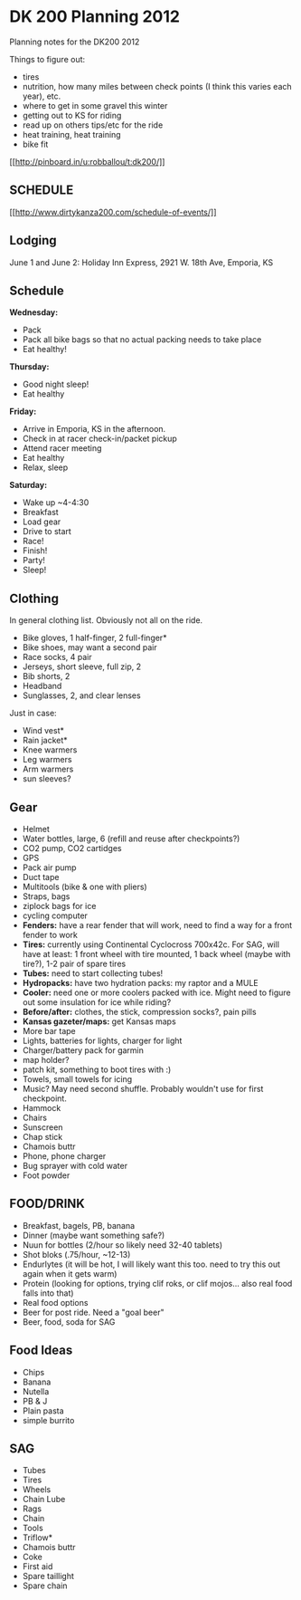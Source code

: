 # DK 200 Planning 2012

Planning notes for the DK200 2012

Things to figure out:

  * tires
  * nutrition, how many miles between check points (I think this varies each year), etc.
  * where to get in some gravel this winter
  * getting out to KS for riding
  * read up on others tips/etc for the ride
  * heat training, heat training
  * bike fit

[[http://pinboard.in/u:robballou/t:dk200/]]

## SCHEDULE

[[http://www.dirtykanza200.com/schedule-of-events/]]

## Lodging

June 1 and June 2: Holiday Inn Express, 2921 W. 18th Ave, Emporia, KS

## Schedule

**Wednesday:**

  * Pack
  * Pack all bike bags so that no actual packing needs to take place
  * Eat healthy!

**Thursday:**

  * Good night sleep!
  * Eat healthy

**Friday:**

  * Arrive in Emporia, KS in the afternoon.
  * Check in at racer check-in/packet pickup
  * Attend racer meeting
  * Eat healthy
  * Relax, sleep

**Saturday:**

  * Wake up ~4-4:30
  * Breakfast
  * Load gear
  * Drive to start
  * Race!
  * Finish!
  * Party!
  * Sleep!

## Clothing

In general clothing list. Obviously not all on the ride.

  * Bike gloves, 1 half-finger, 2 full-finger*
  * Bike shoes, may want a second pair
  * Race socks, 4 pair
  * Jerseys, short sleeve, full zip, 2
  * Bib shorts, 2
  * Headband
  * Sunglasses, 2, and clear lenses

Just in case:

  * Wind vest*
  * Rain jacket*
  * Knee warmers
  * Leg warmers
  * Arm warmers
  * sun sleeves?

## Gear

  * Helmet
  * Water bottles, large, 6 (refill and reuse after checkpoints?)
  * CO2 pump, CO2 cartidges
  * GPS
  * Pack air pump
  * Duct tape
  * Multitools (bike & one with pliers)
  * Straps, bags
  * ziplock bags for ice
  * cycling computer
  * **Fenders:** have a rear fender that will work, need to find a way for a front fender to work
  * **Tires:** currently using Continental Cyclocross 700x42c. For SAG, will have at least: 1 front wheel with tire mounted, 1 back wheel (maybe with tire?), 1-2 pair of spare tires
  * **Tubes:** need to start collecting tubes!
  * **Hydropacks:** have two hydration packs: my raptor and a MULE
  * **Cooler:** need one or more coolers packed with ice. Might need to figure out some insulation for ice while riding?
  * **Before/after:** clothes, the stick, compression socks?, pain pills
  * **Kansas gazeter/maps:** get Kansas maps
  * More bar tape
  * Lights, batteries for lights, charger for light
  * Charger/battery pack for garmin
  * map holder?
  * patch kit, something to boot tires with :)
  * Towels, small towels for icing
  * Music? May need second shuffle. Probably wouldn't use for first checkpoint.
  * Hammock
  * Chairs
  * Sunscreen
  * Chap stick
  * Chamois buttr
  * Phone, phone charger
  * Bug sprayer with cold water
  * Foot powder

## FOOD/DRINK

  * Breakfast, bagels, PB, banana
  * Dinner (maybe want something safe?)
  * Nuun for bottles (2/hour so likely need 32-40 tablets)
  * Shot bloks (.75/hour, ~12-13)
  * Endurlytes (it will be hot, I will likely want this too. need to try this out again when it gets warm)
  * Protein (looking for options, trying clif roks, or clif mojos... also real food falls into that)
  * Real food options
  * Beer for post ride. Need a "goal beer"
  * Beer, food, soda for SAG

## Food Ideas

  * Chips
  * Banana
  * Nutella
  * PB & J
  * Plain pasta
  * simple burrito

## SAG

  * Tubes
  * Tires
  * Wheels
  * Chain Lube
  * Rags
  * Chain
  * Tools
  * Triflow*
  * Chamois buttr
  * Coke
  * First aid
  * Spare taillight
  * Spare chain

